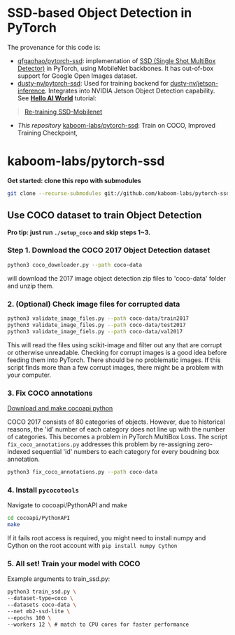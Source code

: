 # SSD-based Object Detection in PyTorch

The provenance for this code is: 
+ [qfgaohao/pytorch-ssd](https://github.com/qfgaohao/pytorch-ssd): implementation of [SSD (Single Shot MultiBox Detector)](https://arxiv.org/abs/1512.02325) in PyTorch, using MobileNet backbones. It has out-of-box support for Google Open Images dataset.
+ [dusty-nv/pytorch-ssd](https://github.com/dusty-nv/pytorch-ssd): Used for training backend for [dusty-nv/jetson-inference](https://github.com/dusty-nv/jetson-inference). Integrates into NVIDIA Jetson Object Detection capability. See **[Hello AI World](https://github.com/dusty-nv/jetson-inference/tree/dev#training)** tutorial:
> [Re-training SSD-Mobilenet](https://github.com/dusty-nv/jetson-inference/blob/dev/docs/pytorch-ssd.md)
+ *This repository* [kaboom-labs/pytorch-ssd](https://github.com/kaboom-labs/pytorch-ssd): Train on COCO, Improved Training Checkpoint, 

# kaboom-labs/pytorch-ssd

**Get started: clone this repo with submodules**
```bash
git clone --recurse-submodules git://github.com/kaboom-labs/pytorch-ssd.git
```

## Use COCO dataset to train Object Detection

**Pro tip: just run `./setup_coco` and skip steps 1~3.**

### Step 1. Download the COCO 2017 Object Detection dataset
```bash
python3 coco_downloader.py --path coco-data
```
will download the 2017 image object detection zip files to 'coco-data' folder and unzip them.

### 2. (Optional) Check image files for corrupted data
```bash
python3 validate_image_files.py --path coco-data/train2017
python3 validate_image_files.py --path coco-data/test2017
python3 validate_image_fiels.py --path coco-data/val2017
```
This will read the files using scikit-image and filter out any that are corrupt or otherwise unreadable.
Checking for corrupt images is a good idea before feeding them into PyTorch.
There should be no problematic images. If this script finds more than a few corrupt images, there might be a problem with your computer.

### 3. Fix COCO annotations

[Download and make cocoapi python](https://github.com/cocodataset/cocoapi)

COCO 2017 consists of 80 categories of objects.
However, due to historical reasons, the 'id' number of each category does not line up with the number of categories.
This becomes a problem in PyTorch MultiBox Loss.
The script `fix_coco_annotations.py` addresses this problem by re-assigning zero-indexed sequential 'id' numbers to each category for every boudning box annotation.
```bash
python3 fix_coco_annotations.py --path coco-data
```

### 4. Install `pycocotools`

Navigate to cocoapi/PythonAPI and make
```bash
cd cocoapi/PythonAPI
make
```
If it fails root access is required, you might need to install numpy and Cython on the root account with `pip install numpy Cython`

### 5. All set! Train your model with COCO

Example arguments to train_ssd.py:
```bash
python3 train_ssd.py \
--dataset-type=coco \
--datasets coco-data \
--net mb2-ssd-lite \
--epochs 100 \
--workers 12 \ # match to CPU cores for faster performance
```
